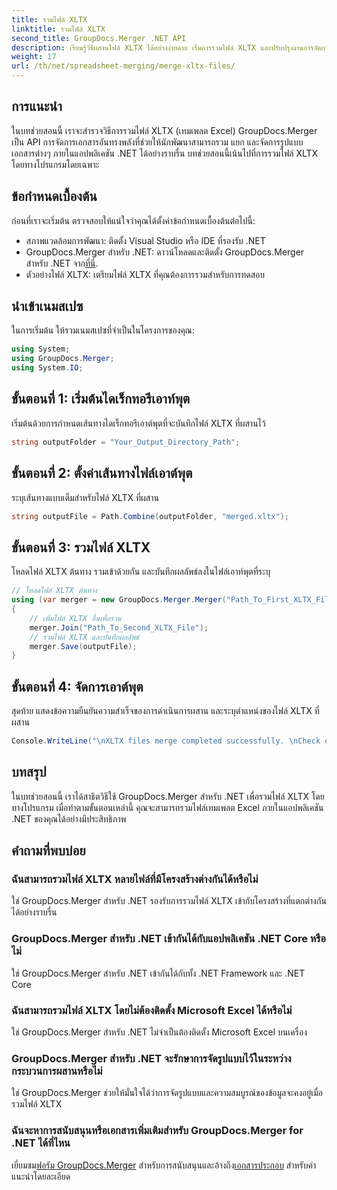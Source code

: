 ```yaml
---
title: รวมไฟล์ XLTX
linktitle: รวมไฟล์ XLTX
second_title: GroupDocs.Merger .NET API
description: เรียนรู้วิธีผสานไฟล์ XLTX ได้อย่างง่ายดาย เริ่มการรวมไฟล์ XLTX และปรับปรุงงานการจัดการเอกสารของคุณอย่างมีประสิทธิภาพ
weight: 17
url: /th/net/spreadsheet-merging/merge-xltx-files/
---
```

## การแนะนำ
ในบทช่วยสอนนี้ เราจะสำรวจวิธีการรวมไฟล์ XLTX (เทมเพลต Excel) GroupDocs.Merger เป็น API การจัดการเอกสารอันทรงพลังที่ช่วยให้นักพัฒนาสามารถรวม แยก และจัดการรูปแบบเอกสารต่างๆ ภายในแอปพลิเคชัน .NET ได้อย่างราบรื่น บทช่วยสอนนี้เน้นไปที่การรวมไฟล์ XLTX โดยทางโปรแกรมโดยเฉพาะ
## ข้อกำหนดเบื้องต้น
ก่อนที่เราจะเริ่มต้น ตรวจสอบให้แน่ใจว่าคุณได้ตั้งค่าข้อกำหนดเบื้องต้นต่อไปนี้:
- สภาพแวดล้อมการพัฒนา: ติดตั้ง Visual Studio หรือ IDE ที่รองรับ .NET
-  GroupDocs.Merger สำหรับ .NET: ดาวน์โหลดและติดตั้ง GroupDocs.Merger สำหรับ .NET จาก[ที่นี่](https://releases.groupdocs.com/merger/net/).
- ตัวอย่างไฟล์ XLTX: เตรียมไฟล์ XLTX ที่คุณต้องการรวมสำหรับการทดสอบ

## นำเข้าเนมสเปซ
ในการเริ่มต้น ให้รวมเนมสเปซที่จำเป็นในโครงการของคุณ:
```csharp
using System; 
using GroupDocs.Merger;
using System.IO;
```
## ขั้นตอนที่ 1: เริ่มต้นไดเร็กทอรีเอาท์พุต
เริ่มต้นด้วยการกำหนดเส้นทางไดเร็กทอรีเอาต์พุตที่จะบันทึกไฟล์ XLTX ที่ผสานไว้
```csharp
string outputFolder = "Your_Output_Directory_Path";
```
## ขั้นตอนที่ 2: ตั้งค่าเส้นทางไฟล์เอาต์พุต
ระบุเส้นทางแบบเต็มสำหรับไฟล์ XLTX ที่ผสาน
```csharp
string outputFile = Path.Combine(outputFolder, "merged.xltx");
```
## ขั้นตอนที่ 3: รวมไฟล์ XLTX
โหลดไฟล์ XLTX ต้นทาง รวมเข้าด้วยกัน และบันทึกผลลัพธ์ลงในไฟล์เอาท์พุตที่ระบุ
```csharp
// โหลดไฟล์ XLTX ต้นทาง
using (var merger = new GroupDocs.Merger.Merger("Path_To_First_XLTX_File"))
{
    // เพิ่มไฟล์ XLTX อื่นเพื่อรวม
    merger.Join("Path_To_Second_XLTX_File");
    // รวมไฟล์ XLTX และบันทึกผลลัพธ์
    merger.Save(outputFile);
}
```
## ขั้นตอนที่ 4: จัดการเอาต์พุต
สุดท้าย แสดงข้อความยืนยันความสำเร็จของการดำเนินการผสาน และระบุตำแหน่งของไฟล์ XLTX ที่ผสาน
```csharp
Console.WriteLine("\nXLTX files merge completed successfully. \nCheck output in {0}", outputFolder);
```

## บทสรุป
ในบทช่วยสอนนี้ เราได้สาธิตวิธีใช้ GroupDocs.Merger สำหรับ .NET เพื่อรวมไฟล์ XLTX โดยทางโปรแกรม เมื่อทำตามขั้นตอนเหล่านี้ คุณจะสามารถรวมไฟล์เทมเพลต Excel ภายในแอปพลิเคชัน .NET ของคุณได้อย่างมีประสิทธิภาพ

## คำถามที่พบบ่อย
### ฉันสามารถรวมไฟล์ XLTX หลายไฟล์ที่มีโครงสร้างต่างกันได้หรือไม่
ใช่ GroupDocs.Merger สำหรับ .NET รองรับการรวมไฟล์ XLTX เข้ากับโครงสร้างที่แตกต่างกันได้อย่างราบรื่น
### GroupDocs.Merger สำหรับ .NET เข้ากันได้กับแอปพลิเคชัน .NET Core หรือไม่
ใช่ GroupDocs.Merger สำหรับ .NET เข้ากันได้กับทั้ง .NET Framework และ .NET Core
### ฉันสามารถรวมไฟล์ XLTX โดยไม่ต้องติดตั้ง Microsoft Excel ได้หรือไม่
ใช่ GroupDocs.Merger สำหรับ .NET ไม่จำเป็นต้องติดตั้ง Microsoft Excel บนเครื่อง
### GroupDocs.Merger สำหรับ .NET จะรักษาการจัดรูปแบบไว้ในระหว่างกระบวนการผสานหรือไม่
ใช่ GroupDocs.Merger ช่วยให้มั่นใจได้ว่าการจัดรูปแบบและความสมบูรณ์ของข้อมูลจะคงอยู่เมื่อรวมไฟล์ XLTX
### ฉันจะหาการสนับสนุนหรือเอกสารเพิ่มเติมสำหรับ GroupDocs.Merger for .NET ได้ที่ไหน
 เยี่ยมชม[ฟอรัม GroupDocs.Merger](https://forum.groupdocs.com/c/merger/32) สำหรับการสนับสนุนและอ้างถึง[เอกสารประกอบ](https://tutorials.groupdocs.com/merger/net/) สำหรับคำแนะนำโดยละเอียด